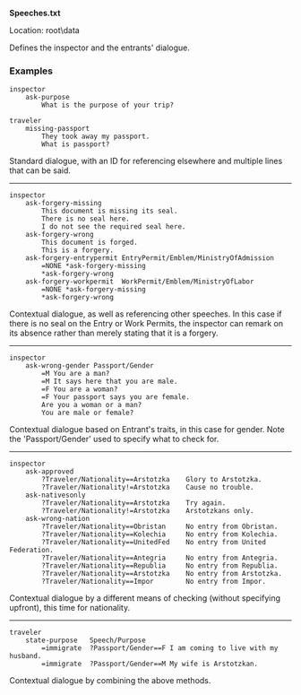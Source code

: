 **Speeches.txt**

Location: root\data

Defines the inspector and the entrants' dialogue.

### Examples
```
inspector
	ask-purpose
		What is the purpose of your trip?
```

```
traveler
	missing-passport
		They took away my passport.
		What is passport?
```

Standard dialogue, with an ID for referencing elsewhere and multiple lines that can be said.

***

```
inspector
	ask-forgery-missing
		This document is missing its seal.
		There is no seal here.
		I do not see the required seal here.
	ask-forgery-wrong
		This document is forged.
		This is a forgery.
	ask-forgery-entrypermit	EntryPermit/Emblem/MinistryOfAdmission
		=NONE *ask-forgery-missing
		*ask-forgery-wrong	
	ask-forgery-workpermit	WorkPermit/Emblem/MinistryOfLabor
		=NONE *ask-forgery-missing
		*ask-forgery-wrong
```

Contextual dialogue, as well as referencing other speeches. In this case if there is no seal on the Entry or Work Permits, the inspector can remark on its absence rather than merely stating that it is a forgery.

***

```
inspector
	ask-wrong-gender Passport/Gender
		=M You are a man?
		=M It says here that you are male.
		=F You are a woman?
		=F Your passport says you are female.
		Are you a woman or a man?
		You are male or female?
```

Contextual dialogue based on Entrant's traits, in this case for gender. Note the 'Passport/Gender' used to specify what to check for.

***

```
inspector
	ask-approved
		?Traveler/Nationality==Arstotzka 	Glory to Arstotzka.
		?Traveler/Nationality!=Arstotzka 	Cause no trouble.
	ask-nativesonly
		?Traveler/Nationality==Arstotzka 	Try again.
		?Traveler/Nationality!=Arstotzka 	Arstotzkans only.
	ask-wrong-nation
		?Traveler/Nationality==Obristan 	No entry from Obristan.
		?Traveler/Nationality==Kolechia 	No entry from Kolechia.
		?Traveler/Nationality==UnitedFed 	No entry from United Federation.
		?Traveler/Nationality==Antegria	 	No entry from Antegria.
		?Traveler/Nationality==Republia	 	No entry from Republia.
		?Traveler/Nationality==Arstotzka	No entry from Arstotzka.
		?Traveler/Nationality==Impor		No entry from Impor.
```

Contextual dialogue by a different means of checking (without specifying upfront), this time for nationality.

***

```
traveler
	state-purpose	Speech/Purpose
		=immigrate	?Passport/Gender==F I am coming to live with my husband.
		=immigrate	?Passport/Gender==M My wife is Arstotzkan.
```

Contextual dialogue by combining the above methods.
